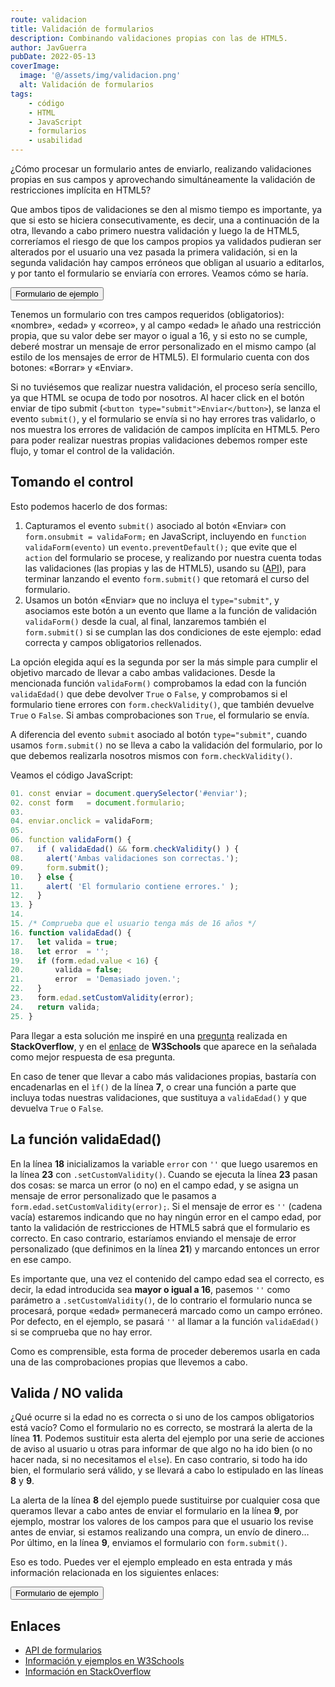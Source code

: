 ```yaml
---
route: validacion
title: Validación de formularios
description: Combinando validaciones propias con las de HTML5.
author: JavGuerra
pubDate: 2022-05-13
coverImage:
  image: '@/assets/img/validacion.png'
  alt: Validación de formularios
tags:
    - código
    - HTML
    - JavaScript
    - formularios
    - usabilidad
---
```

¿Cómo procesar un formulario antes de enviarlo, realizando validaciones propias en sus campos y aprovechando simultáneamente la validación de restricciones implícita en HTML5?

Que ambos tipos de validaciones se den al mismo tiempo es importante, ya que si esto se hiciera consecutivamente, es decir, una a continuación de la otra, llevando a cabo primero nuestra validación y luego la de HTML5, correríamos el riesgo de que los campos propios ya validados pudieran ser alterados por el usuario una vez pasada la primera validación, si en la segunda validación hay campos erróneos que obligan al usuario a editarlos, y por tanto el formulario se enviaría con errores. Veamos cómo se haría.

[<button>Formulario de ejemplo</button>](https://javguerra.github.io/ejercicios-web-javascript/validacion.html)

Tenemos un formulario con tres campos requeridos (obligatorios): «nombre», «edad» y «correo», y al campo «edad» le añado una restricción propia, que su valor debe ser mayor o igual a 16, y si esto no se cumple, deberé mostrar un mensaje de error personalizado en el mismo campo (al estilo de los mensajes de error de HTML5). El formulario cuenta con dos botones: «Borrar» y «Enviar».

Si no tuviésemos que realizar nuestra validación, el proceso sería sencillo, ya que HTML se ocupa de todo por nosotros. Al hacer click en el botón enviar de tipo submit (```<button type="submit">Enviar</button>```), se lanza el evento ```submit()```, y el formulario se envía si no hay errores tras validarlo, o nos muestra los errores de validación de campos implícita en HTML5. Pero para poder realizar nuestras propias validaciones debemos romper este flujo, y tomar el control de la validación.

## Tomando el control

Esto podemos hacerlo de dos formas:

1. Capturamos el evento ```submit()``` asociado al botón «Enviar» con ```form.onsubmit = validaForm;``` en JavaScript, incluyendo en ```function validaForm(evento)``` un ```evento.preventDefault();``` que evite que el ```action``` del formulario se procese, y realizando por nuestra cuenta todas las validaciones (las propias y las de HTML5), usando su ([API](https://www.w3.org/TR/html5/forms.html#the-constraint-validation-api)), para terminar lanzando el evento ```form.submit()``` que retomará el curso del formulario. 
2. Usamos un botón «Enviar» que no incluya el ```type="submit"```, y asociamos este botón a un evento que llame a la función de validación ```validaForm()``` desde la cual, al final, lanzaremos también el ```form.submit()``` si se cumplan las dos condiciones de este ejemplo: edad correcta y campos obligatorios rellenados.

La opción elegida aquí es la segunda por ser la más simple para cumplir el objetivo marcado de llevar a cabo ambas validaciones. Desde la mencionada función ```validaForm()``` comprobamos la edad con la función ```validaEdad()``` que debe devolver ```True``` o ```False```, y comprobamos si el formulario tiene errores con ```form.checkValidity()```, que también devuelve ```True``` o ```False```. Si ambas comprobaciones son ```True```, el formulario se envía.

A diferencia del evento ```submit``` asociado al botón ```type="submit"```, cuando usamos ```form.submit()``` no se lleva a cabo la validación del formulario, por lo que debemos realizarla nosotros mismos con ```form.checkValidity()```.

Veamos el código JavaScript:

```javascript
01. const enviar = document.querySelector('#enviar');
02. const form   = document.formulario;
03. 
04. enviar.onclick = validaForm;
05. 
06. function validaForm() {
07.   if ( validaEdad() && form.checkValidity() ) {
08.     alert('Ambas validaciones son correctas.');
09.     form.submit();
10.   } else {
11.     alert( 'El formulario contiene errores.' );
12.   }
13. }
14. 
15. /* Comprueba que el usuario tenga más de 16 años */
16. function validaEdad() {
17.   let valida = true;
18.   let error  = '';
19.   if (form.edad.value < 16) {
20.       valida = false;
21.       error  = 'Demasiado joven.';
22.   }
23.   form.edad.setCustomValidity(error);
24.   return valida;
25. }
```

Para llegar a esta solución me inspiré en una [pregunta](https://stackoverflow.com/questions/45789010/how-to-use-html-form-checkvalidity) realizada en **StackOverflow**, y en el [enlace](https://www.w3schools.com/js/js_validation_api.asp) de **W3Schools** que aparece en la señalada como mejor respuesta de esa pregunta.

En caso de tener que llevar a cabo más validaciones propias, bastaría con encadenarlas en el ```ìf()``` de la línea **7**, o crear una función a parte que incluya todas nuestras validaciones, que sustituya a ```validaEdad()``` y que devuelva ```True``` o ```False```.

## La función validaEdad()

En la línea **18** inicializamos la variable ```error``` con ```''``` que luego usaremos en la línea **23** con ```.setCustomValidity()```. Cuando se ejecuta la línea **23** pasan dos cosas: se marca un error (o no) en el campo edad, y se asigna un mensaje de error personalizado que le pasamos a ```form.edad.setCustomValidity(error);```. Si el mensaje de error es ```''``` (cadena vacía) estaremos indicando que no hay ningún error en el campo edad, por tanto la validación de restricciones de HTML5 sabrá que el formulario es correcto. En caso contrario, estaríamos enviando el mensaje de error personalizado (que definimos en la línea **21**) y marcando entonces un error en ese campo. 

Es importante que, una vez el contenido del campo edad sea el correcto, es decir, la edad introducida sea **mayor o igual a 16**, pasemos ```''``` como parámetro a ```.setCustomValidity()```, de lo contrario el formulario nunca se procesará, porque «edad» permanecerá marcado como un campo erróneo. Por defecto, en el ejemplo, se pasará ```''``` al llamar a la función ```validaEdad()``` si se comprueba que no hay error.

Como es comprensible, esta forma de proceder deberemos usarla en cada una de las comprobaciones propias que llevemos a cabo.

## Valida / NO valida

¿Qué ocurre si la edad no es correcta o si uno de los campos obligatorios está vacío? Como el formulario no es correcto, se mostrará la alerta de la línea **11**. Podemos sustituir esta alerta del ejemplo por una serie de acciones de aviso al usuario u otras para informar de que algo no ha ido bien (o no hacer nada, si no necesitamos el ```else```). En caso contrario, si todo ha ido bien, el formulario será válido, y se llevará a cabo lo estipulado en las líneas **8** y **9**.

La alerta de la línea **8** del ejemplo puede sustituirse por cualquier cosa que queramos llevar a cabo antes de enviar el formulario en la línea **9**, por ejemplo, mostrar los valores de los campos para que el usuario los revise antes de enviar, si estamos realizando una compra, un envío de dinero… Por último, en la línea **9**, enviamos el formulario con ```form.submit()```.

Eso es todo. Puedes ver el ejemplo empleado en esta entrada y más información relacionada en los siguientes enlaces:

[<button>Formulario de ejemplo</button>](https://javguerra.github.io/ejercicios-web-javascript/validacion.html)

## Enlaces

* [API de formularios](https://www.w3.org/TR/html5/forms.html#the-constraint-validation-api)
* [Información y ejemplos en W3Schools](https://www.w3schools.com/js/js_validation_api.asp)
* [Información en StackOverflow](https://stackoverflow.com/questions/45789010/how-to-use-html-form-checkvalidity)




